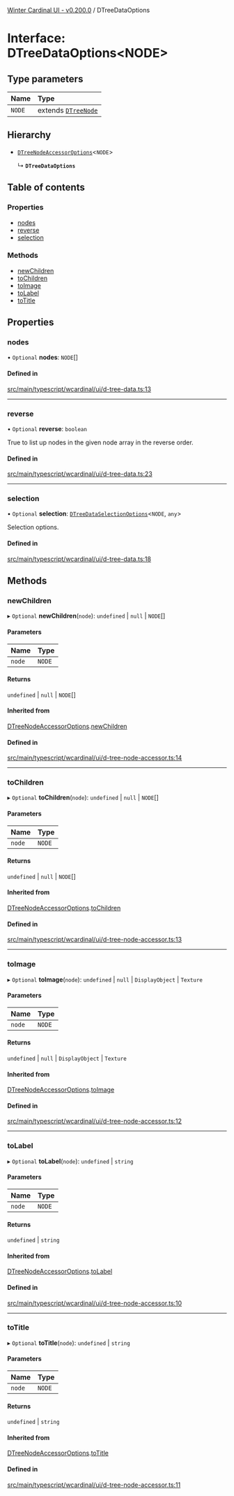 [Winter Cardinal UI - v0.200.0](../index.md) / DTreeDataOptions

# Interface: DTreeDataOptions<NODE\>

## Type parameters

| Name | Type |
| :------ | :------ |
| `NODE` | extends [`DTreeNode`](DTreeNode.md) |

## Hierarchy

- [`DTreeNodeAccessorOptions`](DTreeNodeAccessorOptions.md)<`NODE`\>

  ↳ **`DTreeDataOptions`**

## Table of contents

### Properties

- [nodes](DTreeDataOptions.md#nodes)
- [reverse](DTreeDataOptions.md#reverse)
- [selection](DTreeDataOptions.md#selection)

### Methods

- [newChildren](DTreeDataOptions.md#newchildren)
- [toChildren](DTreeDataOptions.md#tochildren)
- [toImage](DTreeDataOptions.md#toimage)
- [toLabel](DTreeDataOptions.md#tolabel)
- [toTitle](DTreeDataOptions.md#totitle)

## Properties

### nodes

• `Optional` **nodes**: `NODE`[]

#### Defined in

[src/main/typescript/wcardinal/ui/d-tree-data.ts:13](https://github.com/winter-cardinal/winter-cardinal-ui/blob/v0.200.0/src/main/typescript/wcardinal/ui/d-tree-data.ts#L13)

___

### reverse

• `Optional` **reverse**: `boolean`

True to list up nodes in the given node array in the reverse order.

#### Defined in

[src/main/typescript/wcardinal/ui/d-tree-data.ts:23](https://github.com/winter-cardinal/winter-cardinal-ui/blob/v0.200.0/src/main/typescript/wcardinal/ui/d-tree-data.ts#L23)

___

### selection

• `Optional` **selection**: [`DTreeDataSelectionOptions`](DTreeDataSelectionOptions.md)<`NODE`, `any`\>

Selection options.

#### Defined in

[src/main/typescript/wcardinal/ui/d-tree-data.ts:18](https://github.com/winter-cardinal/winter-cardinal-ui/blob/v0.200.0/src/main/typescript/wcardinal/ui/d-tree-data.ts#L18)

## Methods

### newChildren

▸ `Optional` **newChildren**(`node`): `undefined` \| ``null`` \| `NODE`[]

#### Parameters

| Name | Type |
| :------ | :------ |
| `node` | `NODE` |

#### Returns

`undefined` \| ``null`` \| `NODE`[]

#### Inherited from

[DTreeNodeAccessorOptions](DTreeNodeAccessorOptions.md).[newChildren](DTreeNodeAccessorOptions.md#newchildren)

#### Defined in

[src/main/typescript/wcardinal/ui/d-tree-node-accessor.ts:14](https://github.com/winter-cardinal/winter-cardinal-ui/blob/v0.200.0/src/main/typescript/wcardinal/ui/d-tree-node-accessor.ts#L14)

___

### toChildren

▸ `Optional` **toChildren**(`node`): `undefined` \| ``null`` \| `NODE`[]

#### Parameters

| Name | Type |
| :------ | :------ |
| `node` | `NODE` |

#### Returns

`undefined` \| ``null`` \| `NODE`[]

#### Inherited from

[DTreeNodeAccessorOptions](DTreeNodeAccessorOptions.md).[toChildren](DTreeNodeAccessorOptions.md#tochildren)

#### Defined in

[src/main/typescript/wcardinal/ui/d-tree-node-accessor.ts:13](https://github.com/winter-cardinal/winter-cardinal-ui/blob/v0.200.0/src/main/typescript/wcardinal/ui/d-tree-node-accessor.ts#L13)

___

### toImage

▸ `Optional` **toImage**(`node`): `undefined` \| ``null`` \| `DisplayObject` \| `Texture`

#### Parameters

| Name | Type |
| :------ | :------ |
| `node` | `NODE` |

#### Returns

`undefined` \| ``null`` \| `DisplayObject` \| `Texture`

#### Inherited from

[DTreeNodeAccessorOptions](DTreeNodeAccessorOptions.md).[toImage](DTreeNodeAccessorOptions.md#toimage)

#### Defined in

[src/main/typescript/wcardinal/ui/d-tree-node-accessor.ts:12](https://github.com/winter-cardinal/winter-cardinal-ui/blob/v0.200.0/src/main/typescript/wcardinal/ui/d-tree-node-accessor.ts#L12)

___

### toLabel

▸ `Optional` **toLabel**(`node`): `undefined` \| `string`

#### Parameters

| Name | Type |
| :------ | :------ |
| `node` | `NODE` |

#### Returns

`undefined` \| `string`

#### Inherited from

[DTreeNodeAccessorOptions](DTreeNodeAccessorOptions.md).[toLabel](DTreeNodeAccessorOptions.md#tolabel)

#### Defined in

[src/main/typescript/wcardinal/ui/d-tree-node-accessor.ts:10](https://github.com/winter-cardinal/winter-cardinal-ui/blob/v0.200.0/src/main/typescript/wcardinal/ui/d-tree-node-accessor.ts#L10)

___

### toTitle

▸ `Optional` **toTitle**(`node`): `undefined` \| `string`

#### Parameters

| Name | Type |
| :------ | :------ |
| `node` | `NODE` |

#### Returns

`undefined` \| `string`

#### Inherited from

[DTreeNodeAccessorOptions](DTreeNodeAccessorOptions.md).[toTitle](DTreeNodeAccessorOptions.md#totitle)

#### Defined in

[src/main/typescript/wcardinal/ui/d-tree-node-accessor.ts:11](https://github.com/winter-cardinal/winter-cardinal-ui/blob/v0.200.0/src/main/typescript/wcardinal/ui/d-tree-node-accessor.ts#L11)

